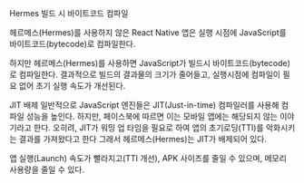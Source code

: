 Hermes
빌드 시 바이트코드 컴파일

헤르메스(Hermes)를 사용하지 않은 React Native 앱은 실행 시점에 JavaScript를 바이트코드(bytecode)로 컴파일한다.

하지만 헤르메스(Hermes)를 사용하면 JavaScript가 빌드시 바이트코드(bytecode)로 컴파일한다. 결과적으로 빌드의 결과물의 크기가 줄어들고, 실행시점에 컴파일이 필요 없어 초기 실행 속도가 개선된다.


JIT 배제
일반적으로 JavaScript 엔진들은 JIT(Just-in-time) 컴파일러를 사용해 컴파일 성능을 높인다. 하지만, 페이스북에 따르면 이는 모바일 앱에는 해당되지 않는 이야기라고 한다. 오히려, JIT가 워밍 업 타임을 필요로 하여 앱의 초기로딩(TTI)를 악화시키는 결과를 가져왔다고 한다 그래서 헤르메스(Hermes)는 JIT가 배제되어 있다.


앱 실행(Launch) 속도가 빨라지고(TTI 개선),
APK 사이즈를 줄일 수 있으며,
메모리 사용량을 줄일 수 있다.
